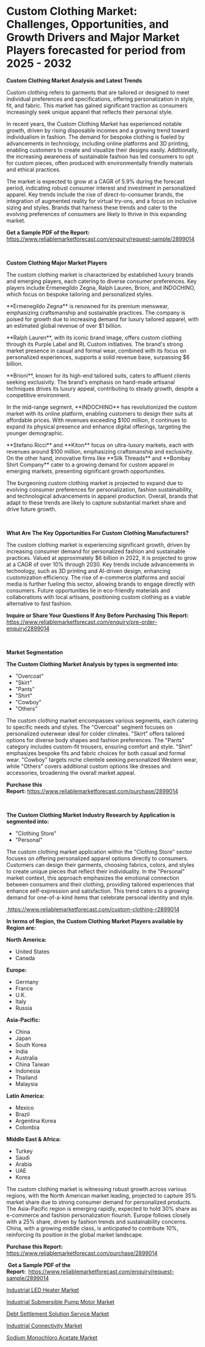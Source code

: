 <p><h1>Custom Clothing Market: Challenges, Opportunities, and Growth Drivers and Major Market Players forecasted for period from 2025 - 2032</h1></p><p><strong>Custom Clothing Market Analysis and Latest Trends</strong></p>
<p><p>Custom clothing refers to garments that are tailored or designed to meet individual preferences and specifications, offering personalization in style, fit, and fabric. This market has gained significant traction as consumers increasingly seek unique apparel that reflects their personal style. </p><p>In recent years, the Custom Clothing Market has experienced notable growth, driven by rising disposable incomes and a growing trend toward individualism in fashion. The demand for bespoke clothing is fueled by advancements in technology, including online platforms and 3D printing, enabling customers to create and visualize their designs easily. Additionally, the increasing awareness of sustainable fashion has led consumers to opt for custom pieces, often produced with environmentally friendly materials and ethical practices.</p><p>The market is expected to grow at a CAGR of 5.9% during the forecast period, indicating robust consumer interest and investment in personalized apparel. Key trends include the rise of direct-to-consumer brands, the integration of augmented reality for virtual try-ons, and a focus on inclusive sizing and styles. Brands that harness these trends and cater to the evolving preferences of consumers are likely to thrive in this expanding market.</p></p>
<p><strong>Get a Sample PDF of the Report:&nbsp;</strong> <a href="https://www.reliablemarketforecast.com/enquiry/request-sample/2899014?utm_campaign=1169&utm_medium=2&utm_source=Github&utm_content=ia&utm_term=15032025&utm_id=custom-clothing">https://www.reliablemarketforecast.com/enquiry/request-sample/2899014</a></p>
<p>&nbsp;</p>
<p><strong>Custom Clothing Major Market Players</strong></p>
<p><p>The custom clothing market is characterized by established luxury brands and emerging players, each catering to diverse consumer preferences. Key players include Ermenegildo Zegna, Ralph Lauren, Brioni, and INDOCHINO, which focus on bespoke tailoring and personalized styles.</p><p>**Ermenegildo Zegna** is renowned for its premium menswear, emphasizing craftsmanship and sustainable practices. The company is poised for growth due to increasing demand for luxury tailored apparel, with an estimated global revenue of over $1 billion.</p><p>**Ralph Lauren**, with its iconic brand image, offers custom clothing through its Purple Label and RL Custom initiatives. The brand's strong market presence in casual and formal wear, combined with its focus on personalized experiences, supports a solid revenue base, surpassing $6 billion.</p><p>**Brioni**, known for its high-end tailored suits, caters to affluent clients seeking exclusivity. The brand's emphasis on hand-made artisanal techniques drives its luxury appeal, contributing to steady growth, despite a competitive environment.</p><p>In the mid-range segment, **INDOCHINO** has revolutionized the custom market with its online platform, enabling customers to design their suits at affordable prices. With revenues exceeding $100 million, it continues to expand its physical presence and enhance digital offerings, targeting the younger demographic.</p><p>**Stefano Ricci** and **Kiton** focus on ultra-luxury markets, each with revenues around $100 million, emphasizing craftsmanship and exclusivity. On the other hand, innovative firms like **Silk Threads** and **Bombay Shirt Company** cater to a growing demand for custom apparel in emerging markets, presenting significant growth opportunities.</p><p>The burgeoning custom clothing market is projected to expand due to evolving consumer preferences for personalization, fashion sustainability, and technological advancements in apparel production. Overall, brands that adapt to these trends are likely to capture substantial market share and drive future growth.</p></p>
<p>&nbsp;</p>
<p><strong>What Are The Key Opportunities For Custom Clothing Manufacturers?</strong></p>
<p><p>The custom clothing market is experiencing significant growth, driven by increasing consumer demand for personalized fashion and sustainable practices. Valued at approximately $6 billion in 2022, it is projected to grow at a CAGR of over 10% through 2030. Key trends include advancements in technology, such as 3D printing and AI-driven design, enhancing customization efficiency. The rise of e-commerce platforms and social media is further fueling this sector, allowing brands to engage directly with consumers. Future opportunities lie in eco-friendly materials and collaborations with local artisans, positioning custom clothing as a viable alternative to fast fashion.</p></p>
<p><strong>Inquire or Share Your Questions If Any Before Purchasing This Report:</strong> <a href="https://www.reliablemarketforecast.com/enquiry/pre-order-enquiry/2899014?utm_campaign=1169&utm_medium=2&utm_source=Github&utm_content=ia&utm_term=15032025&utm_id=custom-clothing">https://www.reliablemarketforecast.com/enquiry/pre-order-enquiry/2899014</a></p>
<p>&nbsp;</p>
<p><strong>Market Segmentation</strong></p>
<p><strong>The Custom Clothing Market Analysis by types is segmented into:</strong></p>
<p><ul><li>"Overcoat"</li><li>"Skirt"</li><li>"Pants"</li><li>"Shirt"</li><li>"Cowboy"</li><li>"Others"</li></ul></p>
<p><p>The custom clothing market encompasses various segments, each catering to specific needs and styles. The "Overcoat" segment focuses on personalized outerwear ideal for colder climates. "Skirt" offers tailored options for diverse body shapes and fashion preferences. The "Pants" category includes custom-fit trousers, ensuring comfort and style. "Shirt" emphasizes bespoke fits and fabric choices for both casual and formal wear. "Cowboy" targets niche clientele seeking personalized Western wear, while "Others" covers additional custom options like dresses and accessories, broadening the overall market appeal.</p></p>
<p><strong>Purchase this Report:&nbsp;</strong><a href="https://www.reliablemarketforecast.com/purchase/2899014?utm_campaign=1169&utm_medium=2&utm_source=Github&utm_content=ia&utm_term=15032025&utm_id=custom-clothing">https://www.reliablemarketforecast.com/purchase/2899014</a></p>
<p>&nbsp;</p>
<p><strong>The Custom Clothing Market Industry Research by Application is segmented into:</strong></p>
<p><ul><li>"Clothing Store"</li><li>"Personal"</li></ul></p>
<p><p>The custom clothing market application within the "Clothing Store" sector focuses on offering personalized apparel options directly to consumers. Customers can design their garments, choosing fabrics, colors, and styles to create unique pieces that reflect their individuality. In the "Personal" market context, this approach emphasizes the emotional connection between consumers and their clothing, providing tailored experiences that enhance self-expression and satisfaction. This trend caters to a growing demand for one-of-a-kind items that celebrate personal identity and style.</p></p>
<p><a href="https://www.reliablemarketforecast.com/custom-clothing-r2899014?utm_campaign=1169&utm_medium=2&utm_source=Github&utm_content=ia&utm_term=15032025&utm_id=custom-clothing">&nbsp;https://www.reliablemarketforecast.com/custom-clothing-r2899014</a></p>
<p><strong>In terms of Region, the Custom Clothing Market Players available by Region are:</strong></p>
<p>
    <p> <strong> North America: </strong>
        <ul>
            <li>United States</li>
            <li>Canada</li>
        </ul>
        </p> 
    <p> <strong> Europe: </strong>
        <ul>
            <li>Germany</li>
            <li>France</li>
            <li>U.K.</li>
            <li>Italy</li>
            <li>Russia</li>
        </ul>
        </p> 
    <p> <strong> Asia-Pacific: </strong>
        <ul>
            <li>China</li>
            <li>Japan</li>
            <li>South Korea</li>
            <li>India</li>
            <li>Australia</li>
            <li>China Taiwan</li>
            <li>Indonesia</li>
            <li>Thailand</li>
            <li>Malaysia</li>
        </ul>
        </p> 
    <p> <strong> Latin America: </strong>
        <ul>
            <li>Mexico</li>
            <li>Brazil</li>
            <li>Argentina Korea</li>
            <li>Colombia</li>
        </ul>
        </p> 
    <p> <strong> Middle East & Africa: </strong>
        <ul>
            <li>Turkey</li>
            <li>Saudi</li>
            <li>Arabia</li>
            <li>UAE</li>
            <li>Korea</li>
        </ul>
    </p>
    </p>
<p><p>The custom clothing market is witnessing robust growth across various regions, with the North American market leading, projected to capture 35% market share due to strong consumer demand for personalized products. The Asia-Pacific region is emerging rapidly, expected to hold 30% share as e-commerce and fashion personalization flourish. Europe follows closely with a 25% share, driven by fashion trends and sustainability concerns. China, with a growing middle class, is anticipated to contribute 10%, reinforcing its position in the global market landscape.</p></p>
<p><strong>Purchase this Report: </strong><a href="https://www.reliablemarketforecast.com/purchase/2899014?utm_campaign=1169&utm_medium=2&utm_source=Github&utm_content=ia&utm_term=15032025&utm_id=custom-clothing">https://www.reliablemarketforecast.com/purchase/2899014</a></p>
<p>&nbsp;<strong>Get a Sample PDF of the Report:&nbsp;&nbsp;</strong><a href="https://www.reliablemarketforecast.com/enquiry/request-sample/2899014?utm_campaign=1169&utm_medium=2&utm_source=Github&utm_content=ia&utm_term=15032025&utm_id=custom-clothing">https://www.reliablemarketforecast.com/enquiry/request-sample/2899014</a></p>
<p><strong></strong></p>
<p><p><a href="https://github.com/laverkyllozc/Market-Research-Report-List-1/blob/main/industrial-led-heater-market.md?utm_campaign=1169&utm_medium=2&utm_source=Github&utm_content=ia&utm_term=15032025&utm_id=custom-clothing">Industrial LED Heater Market</a></p><p><a href="https://github.com/clemmheisefy/Market-Research-Report-List-1/blob/main/industrial-submersible-pump-motor-market.md?utm_campaign=1169&utm_medium=2&utm_source=Github&utm_content=ia&utm_term=15032025&utm_id=custom-clothing">Industrial Submersible Pump Motor Market</a></p><p><a href="https://github.com/lontohhikma/Market-Research-Report-List-1/blob/main/debt-settlement-solution-service-market.md?utm_campaign=1169&utm_medium=2&utm_source=Github&utm_content=ia&utm_term=15032025&utm_id=custom-clothing">Debt Settlement Solution Service Market</a></p><p><a href="https://github.com/steegeneat/Market-Research-Report-List-1/blob/main/industrial-connectivity-market.md?utm_campaign=1169&utm_medium=2&utm_source=Github&utm_content=ia&utm_term=15032025&utm_id=custom-clothing">Industrial Connectivity Market</a></p><p><a href="https://github.com/payareganiou/Market-Research-Report-List-1/blob/main/sodium-monochloro-acetate-market.md?utm_campaign=1169&utm_medium=2&utm_source=Github&utm_content=ia&utm_term=15032025&utm_id=custom-clothing">Sodium Monochloro Acetate Market</a></p></p>